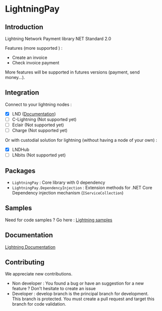 # LightningPay
## Introduction

Lightning Network Payment  library NET Standard 2.0

Features (more supported ) : 

- Create an invoice
- Check invoice payment

More features will be supported in futures versions (payment, send money...). 

## Integration

Connect to your lightning nodes : 

- [x] LND ([Documentation](documentation/client-lnd.md))
- [ ] C-Lightning  (Not supported yet)
- [ ] Eclair  (Not supported yet)
- [ ] Charge (Not supported yet)

Or with custodial solution for lightning (without having a node  of your own) : 

- [x] LNDHub
- [ ] LNbits  (Not supported yet)

## Packages

- `LightningPay` : Core library with 0 dependency
- `LightningPay.DependencyInjection` : Extension methods for .NET Core Dependency injection mechanism (`IServiceCollection`)

## Samples

Need for code samples ? Go here : [Lightning samples](samples/)

## Documentation

[Lightning Documentation](documentation/)

## Contributing

We appreciate new contributions.

- Non developer : You found a bug or have an suggestion for a new feature ? Don't hesitate to create an issue
- Developer : develop branch is the principal branch for development. This branch is protected. You must create a pull request and target this branch for code validation.